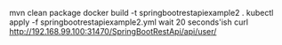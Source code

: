 mvn clean package
docker build -t springbootrestapiexample2 .
kubectl apply -f springbootrestapiexample2.yml
wait 20 seconds'ish
curl http://192.168.99.100:31470/SpringBootRestApi/api/user/
